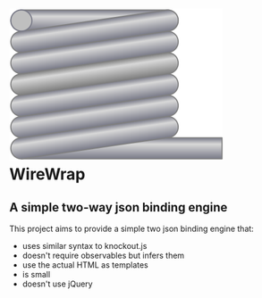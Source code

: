 # ![WireWrap Logo](wirewrap.svg) WireWrap
## A simple two-way json binding engine

This project aims to provide a simple two json binding engine that:
- uses similar syntax to knockout.js
- doesn't require observables but infers them
- use the actual HTML as templates
- is small
- doesn't use jQuery
